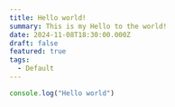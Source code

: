 ```yaml
---
title: Hello world!
summary: This is my Hello to the world!
date: 2024-11-08T18:30:00.000Z
draft: false
featured: true
tags:
  - Default
---
```


```javascript
console.log("Hello world")
```
